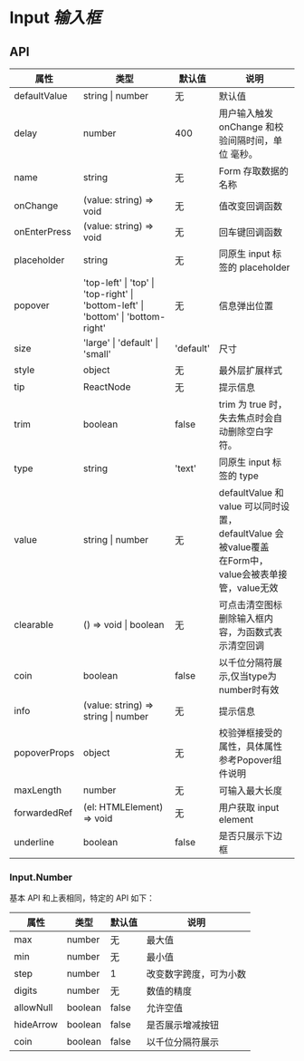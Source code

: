 # Input *输入框*

<example />

## API

| 属性 | 类型 | 默认值 | 说明 |
| --- | --- | --- | --- |
| defaultValue | string \| number | 无 | 默认值 |
| delay | number | 400 | 用户输入触发 onChange 和校验间隔时间，单位 毫秒。|
| name | string | 无 | Form 存取数据的名称 |
| onChange | (value: string) => void | 无 | 值改变回调函数 |
| onEnterPress | (value: string) => void | 无| 回车键回调函数 |
| placeholder | string | 无 | 同原生 input 标签的 placeholder |
| popover | 'top-left' \| 'top' \| 'top-right' \| 'bottom-left' \| 'bottom' \| 'bottom-right' | 无| 信息弹出位置 |
| size | 'large' \| 'default' \| 'small' | 'default' | 尺寸 |
| style | object | 无 | 最外层扩展样式 |
| tip | ReactNode | 无 | 提示信息 |
| trim | boolean | false | trim 为 true 时，失去焦点时会自动删除空白字符。 |
| type | string | 'text' | 同原生 input 标签的 type |
| value | string \| number | 无 | defaultValue 和 value 可以同时设置，defaultValue 会被value覆盖<br />在Form中，value会被表单接管，value无效 |
| clearable | () => void \| boolean | 无 | 可点击清空图标删除输入框内容，为函数式表示清空回调 |
| coin | boolean | false | 以千位分隔符展示,仅当type为number时有效 |
| info | (value: string) => string \| number | 无 | 提示信息 |
| popoverProps | object | 无 | 校验弹框接受的属性，具体属性参考Popover组件说明 |
| maxLength | number | 无 | 可输入最大长度 |
| forwardedRef | (el: HTMLElement) => void | 无 | 用户获取 input element |
| underline | boolean | false | 是否只展示下边框 |

### Input.Number

基本 API 和上表相同，特定的 API 如下：

| 属性 | 类型 | 默认值 | 说明 |
| --- | --- | --- | --- |
| max | number | 无 | 最大值 |
| min | number | 无 | 最小值 |
| step | number | 1 | 改变数字跨度，可为小数 |
| digits | number | 无 | 数值的精度 |
| allowNull | boolean | false | 允许空值 |
| hideArrow | boolean | false | 是否展示增减按钮 |
| coin | boolean | false | 以千位分隔符展示 | 


